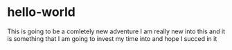 # hello-world
This is going to be a comletely new adventure 
I am really new into this and it is something that I am going to invest my time into and hope I succed in it
